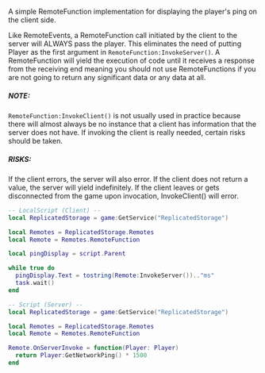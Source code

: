 A simple RemoteFunction implementation for displaying the player's ping on the client side.

Like RemoteEvents, a RemoteFunction call initiated by the client to the server will ALWAYS pass the player. This eliminates the need of putting Player as the first argument in `RemoteFunction:InvokeServer()`. A RemoteFunction will yield the execution of code until it receives a response from the receiving end meaning you should not use RemoteFunctions if you are not going to return any significant data or any data at all.

##### NOTE:
`RemoteFunction:InvokeClient()` is not usually used in practice because there will almost always be no instance that a client has information that the server does not have. If invoking the client is really needed, certain risks should be taken.

##### RISKS:

If the client errors, the server will also error.
If the client does not return a value, the server will yield indefinitely.
If the client leaves or gets disconnected from the game upon invocation, InvokeClient() will error.

```lua
-- LocalScript (Client) --
local ReplicatedStorage = game:GetService("ReplicatedStorage")

local Remotes = ReplicatedStorage.Remotes
local Remote = Remotes.RemoteFunction

local pingDisplay = script.Parent

while true do
  pingDisplay.Text = tostring(Remote:InvokeServer()).."ms"
  task.wait()
end

-- Script (Server) --
local ReplicatedStorage = game:GetService("ReplicatedStorage")

local Remotes = ReplicatedStorage.Remotes
local Remote = Remotes.RemoteFunction

Remote.OnServerInvoke = function(Player: Player)
  return Player:GetNetworkPing() * 1500
end
```
